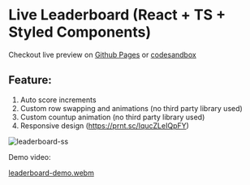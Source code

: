 # Live Leaderboard (React + TS + Styled Components)

Checkout live preview on [Github Pages](https://manish6196.github.io/Leaderboard/) or [codesandbox](https://codesandbox.io/p/sandbox/github/Manish6196/Leaderboard)

## Feature:
1. Auto score increments
2. Custom row swapping and animations (no third party library used)
3. Custom countup animation (no third party library used)
4. Responsive design (https://prnt.sc/IqucZLeIQpFY)

![leaderboard-ss](https://github.com/Manish6196/Leaderboard/assets/46478690/fdb60466-50e7-4fc0-ad49-6459ff477776)

Demo video:

[leaderboard-demo.webm](https://github.com/Manish6196/Leaderboard/assets/46478690/fb80c47e-bb86-4bab-881f-c28b70bb5226)
